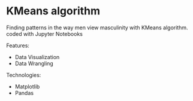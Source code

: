 # KMeans algorithm
Finding patterns in the way men view masculinity with KMeans algorithm.
coded with Jupyter Notebooks

Features:
- Data Visualization
- Data Wrangling

Technologies:
- Matplotlib
- Pandas
